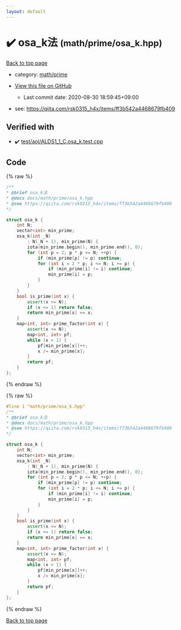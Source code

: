 ```yaml
---
layout: default
---
```


<!-- mathjax config similar to math.stackexchange -->
<script type="text/javascript" async
  src="https://cdnjs.cloudflare.com/ajax/libs/mathjax/2.7.5/MathJax.js?config=TeX-MML-AM_CHTML">
</script>
<script type="text/x-mathjax-config">
  MathJax.Hub.Config({
    TeX: { equationNumbers: { autoNumber: "AMS" }},
    tex2jax: {
      inlineMath: [ ['$','$'] ],
      processEscapes: true
    },
    "HTML-CSS": { matchFontHeight: false },
    displayAlign: "left",
    displayIndent: "2em"
  });
</script>

<script type="text/javascript" src="https://cdnjs.cloudflare.com/ajax/libs/jquery/3.4.1/jquery.min.js"></script>
<script src="https://cdn.jsdelivr.net/npm/jquery-balloon-js@1.1.2/jquery.balloon.min.js" integrity="sha256-ZEYs9VrgAeNuPvs15E39OsyOJaIkXEEt10fzxJ20+2I=" crossorigin="anonymous"></script>
<script type="text/javascript" src="../../../assets/js/copy-button.js"></script>
<link rel="stylesheet" href="../../../assets/css/copy-button.css" />


# :heavy_check_mark: osa_k法 <small>(math/prime/osa_k.hpp)</small>

<a href="../../../index.html">Back to top page</a>

* category: <a href="../../../index.html#284ec5e6a3c30a992cd88179b43d3dce">math/prime</a>
* <a href="{{ site.github.repository_url }}/blob/master/math/prime/osa_k.hpp">View this file on GitHub</a>
    - Last commit date: 2020-08-30 18:59:45+09:00


* see: <a href="https://qiita.com/rsk0315_h4x/items/ff3b542a4468679fb409">https://qiita.com/rsk0315_h4x/items/ff3b542a4468679fb409</a>


## Verified with

* :heavy_check_mark: <a href="../../../verify/test/aoj/ALDS1_1_C.osa_k.test.cpp.html">test/aoj/ALDS1_1_C.osa_k.test.cpp</a>


## Code

<a id="unbundled"></a>
{% raw %}
```cpp
/**
* @brief osa_k法
* @docs docs/math/prime/osa_k.hpp
* @see https://qiita.com/rsk0315_h4x/items/ff3b542a4468679fb409
*/

struct osa_k {
    int N;
    vector<int> min_prime;
    osa_k(int _N)
        : N(_N + 1), min_prime(N) {
        iota(min_prime.begin(), min_prime.end(), 0);
        for (int p = 2; p * p <= N; ++p) {
            if (min_prime[p] != p) continue;
            for (int i = 2 * p; i <= N; i += p) {
                if (min_prime[i] != i) continue;
                min_prime[i] = p;
            }
        }
    }
    bool is_prime(int x) {
        assert(x <= N);
        if (x <= 1) return false;
        return min_prime[x] == x;
    }
    map<int, int> prime_factor(int x) {
        assert(x <= N);
        map<int, int> pf;
        while (x > 1) {
            pf[min_prime[x]]++;
            x /= min_prime[x];
        }
        return pf;
    }
};

```
{% endraw %}

<a id="bundled"></a>
{% raw %}
```cpp
#line 1 "math/prime/osa_k.hpp"
/**
* @brief osa_k法
* @docs docs/math/prime/osa_k.hpp
* @see https://qiita.com/rsk0315_h4x/items/ff3b542a4468679fb409
*/

struct osa_k {
    int N;
    vector<int> min_prime;
    osa_k(int _N)
        : N(_N + 1), min_prime(N) {
        iota(min_prime.begin(), min_prime.end(), 0);
        for (int p = 2; p * p <= N; ++p) {
            if (min_prime[p] != p) continue;
            for (int i = 2 * p; i <= N; i += p) {
                if (min_prime[i] != i) continue;
                min_prime[i] = p;
            }
        }
    }
    bool is_prime(int x) {
        assert(x <= N);
        if (x <= 1) return false;
        return min_prime[x] == x;
    }
    map<int, int> prime_factor(int x) {
        assert(x <= N);
        map<int, int> pf;
        while (x > 1) {
            pf[min_prime[x]]++;
            x /= min_prime[x];
        }
        return pf;
    }
};

```
{% endraw %}

<a href="../../../index.html">Back to top page</a>


